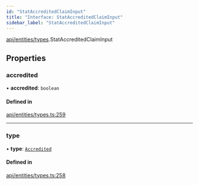 ```yaml
---
id: "StatAccreditedClaimInput"
title: "Interface: StatAccreditedClaimInput"
sidebar_label: "StatAccreditedClaimInput"
---
```


[api/entities/types](../../../../../modules/API/Entities/Types/Types.md).StatAccreditedClaimInput

## Properties

### accredited

• **accredited**: `boolean`

#### Defined in

[api/entities/types.ts:259](https://github.com/PolymeshAssociation/polymesh-sdk/blob/3cc570ade/src/api/entities/types.ts#L259)

___

### type

• **type**: [`Accredited`](../../../../../enums/API/Entities/Types/ClaimType/ClaimType.md#accredited)

#### Defined in

[api/entities/types.ts:258](https://github.com/PolymeshAssociation/polymesh-sdk/blob/3cc570ade/src/api/entities/types.ts#L258)
